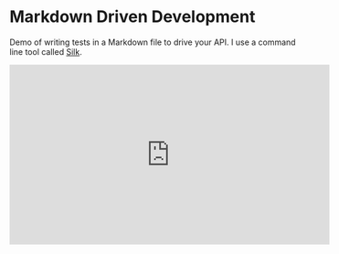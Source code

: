 # Markdown Driven Development

Demo of writing tests in a Markdown file to drive your API. I use a command line tool called [Silk](https://github.com/matryer/silk).

<iframe width="560" height="315" src="https://www.youtube-nocookie.com/embed/1IerUEgLlb8?rel=0&amp;showinfo=0" frameborder="0" allowfullscreen></iframe>
